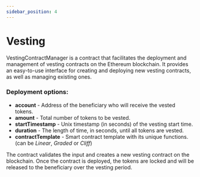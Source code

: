 ```yaml
---
sidebar_position: 4
---
```


# Vesting

VestingContractManager is a contract that facilitates the deployment and management of vesting contracts on the Ethereum blockchain. It provides an easy-to-use interface for creating and deploying new vesting contracts, as well as managing existing ones.

### Deployment options:
- **account** - Address of the beneficiary who will receive the vested tokens.
- **amount** - Total number of tokens to be vested.
- **startTimestamp** - Unix timestamp (in seconds) of the vesting start time.
- **duration** - The length of time, in seconds, until all tokens are vested.
- **contractTemplate** - Smart contract template with its unique functions. (can be *Linear*, *Graded* or *Cliff*)

<!-- ??
- **tokenAddress** - Ethereum address of the token being vested. -->

The contract validates the input and creates a new vesting contract on the blockchain. Once the contract is deployed, the tokens are locked and will be released to the beneficiary over the vesting period.